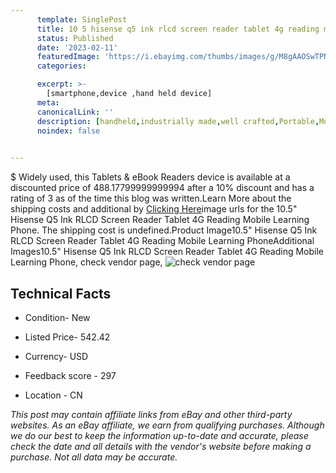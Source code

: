 ```yaml
---
      template: SinglePost
      title: 10 5 hisense q5 ink rlcd screen reader tablet 4g reading mobile learning phone
      status: Published
      date: '2023-02-11'
      featuredImage: 'https://i.ebayimg.com/thumbs/images/g/M8gAAOSwTPNhSnu8/s-l225.jpg'
      categories: 

      excerpt: >-
        [smartphone,device ,hand held device]
      meta:
      canonicalLink: ''
      description: [handheld,industrially made,well crafted,Portable,Mobile,Compact,Convenient,Lightweight,Maneuverable,Man-portable,Miniature,Carriable,Hand-held,Light,Holdable,Transportable,Mobile device,Pocket-sized,On-the-go,Wireless,Cordless,Compact size,Convenient size, smartphone,device ,hand held device]
      noindex: false

        
---
```

$
    Widely used, this Tablets & eBook Readers device is available at a discounted price of 488.17799999999994 after a 10% discount and has a rating of 3 as of the time this blog was written.Learn More about the shipping costs and additional by [Clicking Here](https://www.ebay.com/itm/194394620673?hash=item2d42d28301%3Ag%3AM8gAAOSwTPNhSnu8&mkevt=1&mkcid=1&mkrid=711-53200-19255-0&campid=%253CePNCampaignId%253E&customid=%253CreferenceId%253E&toolid=10049)image urls for the 10.5" Hisense Q5 Ink RLCD Screen Reader Tablet 4G Reading Mobile Learning Phone. The shipping cost is undefined.Product Image10.5" Hisense Q5 Ink RLCD Screen Reader Tablet 4G Reading Mobile Learning PhoneAdditional Images10.5" Hisense Q5 Ink RLCD Screen Reader Tablet 4G Reading Mobile Learning Phone, check vendor page, ![check vendor page](https://origin-galleryplus.ebayimg.com/ws/web/194394620673_2_0_1/225x225.jpg,https://origin-galleryplus.ebayimg.com/ws/web/194394620673_3_0_1/225x225.jpg,https://origin-galleryplus.ebayimg.com/ws/web/194394620673_4_0_1/225x225.jpg,https://origin-galleryplus.ebayimg.com/ws/web/194394620673_5_0_1/225x225.jpg,https://origin-galleryplus.ebayimg.com/ws/web/194394620673_6_0_1/225x225.jpg,https://origin-galleryplus.ebayimg.com/ws/web/194394620673_7_0_1/225x225.jpg,https://origin-galleryplus.ebayimg.com/ws/web/194394620673_8_0_1/225x225.jpg,https://origin-galleryplus.ebayimg.com/ws/web/194394620673_9_0_1/225x225.jpg,https://origin-galleryplus.ebayimg.com/ws/web/194394620673_10_0_1/225x225.jpg,https://origin-galleryplus.ebayimg.com/ws/web/194394620673_11_0_1/225x225.jpg,https://origin-galleryplus.ebayimg.com/ws/web/194394620673_12_0_1/225x225.jpg)
    
    

 ## Technical Facts 



     
      

 - Condition- New 


      

 - Listed Price- 542.42 


      

 - Currency- USD 


      

 - Feedback score - 297 


      

 - Location - CN 


      
      

 *_This post may contain affiliate links from eBay and other third-party websites. As an eBay affiliate, we earn from qualifying purchases. Although we do our best to keep the information up-to-date and accurate, please check the date and all details with the vendor's website before making a purchase. Not all data may be accurate._*



    
    
    
    
    
